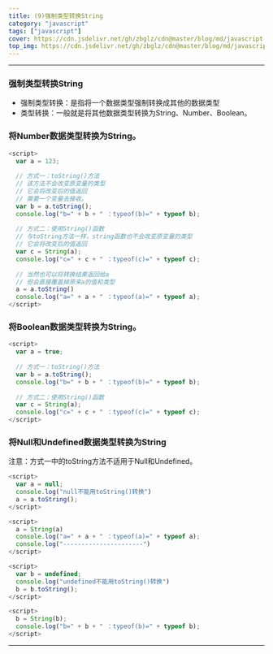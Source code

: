 ```yaml
---
title: (9)强制类型转换String
category: "javascript"
tags: ["javascript"]
cover: https://cdn.jsdelivr.net/gh/zbglz/cdn@master/blog/md/javascript.svg
top_img: https://cdn.jsdelivr.net/gh/zbglz/cdn@master/blog/md/javascript.svg
---
```


***

### 强制类型转换String


* 强制类型转换：是指将一个数据类型强制转换成其他的数据类型
* 类型转换：一般就是将其他数据类型转换为String、Number、Boolean。

### 将Number数据类型转换为String。


```js js
<script>
  var a = 123;
  
  // 方式一：toString()方法
  // 该方法不会改变原变量的类型
  // 它会将改变后的值返回
  // 需要一个变量去接收。
  var b = a.toString();
  console.log("b=" + b + " ：typeof(b)=" + typeof b);
  
  // 方式二：使用String()函数
  // 与toString方法一样，string函数也不会改变原变量的类型
  // 它会将改变后的值返回
  var c = String(a);
  console.log("c=" + c + " ：typeof(c)=" + typeof c);
  
  // 当然也可以将转换结果返回给a
  // 但会直接覆盖掉原来a的值和类型
  a = a.toString()
  console.log("a=" + a + " ：typeof(a)=" + typeof a);
</script>
```


### 将Boolean数据类型转换为String。


```js js
<script>
  var a = true;
  
  // 方式一：toString()方法
  var b = a.toString();
  console.log("b=" + b + " ：typeof(b)=" + typeof b);
  
  // 方式二：使用String()函数
  var c = String(a);
  console.log("c=" + c + " ：typeof(c)=" + typeof c);
</script>
```


### 将Null和Undefined数据类型转换为String

注意：方式一中的toString方法不适用于Null和Undefined。


```js js
<script>
  var a = null;
  console.log("null不能用toString()转换")
  a = a.toString();
</script>

<script>
  a = String(a)
  console.log("a=" + a + " ：typeof(a)=" + typeof a);
  console.log("----------------------")
</script>

<script>
  var b = undefined;
  console.log("undefined不能用toString()转换")
  b = b.toString();
</script>

<script>
  b = String(b);
  console.log("b=" + b + " ：typeof(b)=" + typeof b);
</script>
```


***